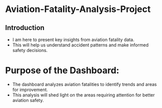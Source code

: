# Aviation-Fatality-Analysis-Project
## Introduction

- I am here to present key insights from aviation fatality data.
- This will help us understand accident patterns and make informed safety decisions.

# Purpose of the Dashboard:
- The dashboard analyzes aviation fatalities to identify trends and areas for improvement.
- This analysis will shed light on the areas requiring attention for better aviation safety.


